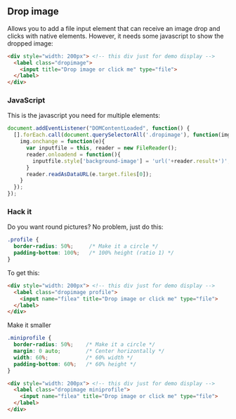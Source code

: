 ## Drop image

Allows you to add a file input element that can receive an image drop and clicks with native elements. However, it needs some javascript to show the dropped image:

```html
<div style="width: 200px"> <!-- this div just for demo display -->
  <label class="dropimage">
    <input title="Drop image or click me" type="file">
  </label>
</div>
```


### JavaScript

This is the javascript you need for multiple elements:

```js
document.addEventListener("DOMContentLoaded", function() {
  [].forEach.call(document.querySelectorAll('.dropimage'), function(img){
    img.onchange = function(e){
      var inputfile = this, reader = new FileReader();
      reader.onloadend = function(){
        inputfile.style['background-image'] = 'url('+reader.result+')';
      }
      reader.readAsDataURL(e.target.files[0]);
    }
  });
});
```


### Hack it

Do you want round pictures? No problem, just do this:

```css
.profile {
  border-radius: 50%;     /* Make it a circle */
  padding-bottom: 100%;   /* 100% height (ratio 1) */
}
```

To get this:

```html
<div style="width: 200px"> <!-- this div just for demo display -->
  <label class="dropimage profile">
    <input name="filea" title="Drop image or click me" type="file">
  </label>
</div>
```



Make it smaller

```css
.miniprofile {
  border-radius: 50%;    /* Make it a circle */
  margin: 0 auto;        /* Center horizontally */
  width: 60%;            /* 60% width */
  padding-bottom: 60%;   /* 60% height */
}
```

```html
<div style="width: 200px"> <!-- this div just for demo display -->
  <label class="dropimage miniprofile">
    <input name="filea" title="Drop image or click me" type="file">
  </label>
</div>
```
